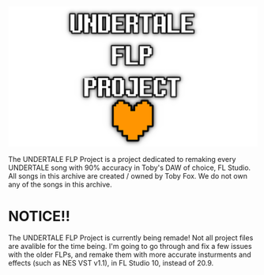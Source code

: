 ![Logo](Logo_Normal.png)

The UNDERTALE FLP Project is a project dedicated to remaking every UNDERTALE song with 90% accuracy in Toby's DAW of choice, FL Studio.
All songs in this archive are created / owned by Toby Fox. We do not own any of the songs in this archive.

# NOTICE!!

The UNDERTALE FLP Project is currently being remade! Not all project files are avalible for the time being. I'm going to go through and fix a few issues with the older FLPs, and remake them with more accurate insturments and effects (such as NES VST v1.1), in FL Studio 10, instead of 20.9. 